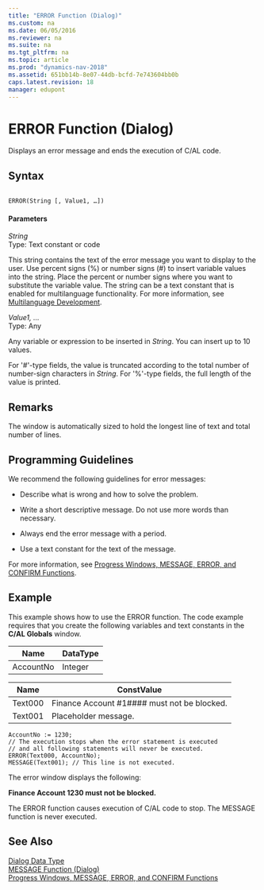 ```yaml
---
title: "ERROR Function (Dialog)"
ms.custom: na
ms.date: 06/05/2016
ms.reviewer: na
ms.suite: na
ms.tgt_pltfrm: na
ms.topic: article
ms.prod: "dynamics-nav-2018"
ms.assetid: 651bb14b-8e07-44db-bcfd-7e743604bb0b
caps.latest.revision: 18
manager: edupont
---
```

# ERROR Function (Dialog)
Displays an error message and ends the execution of C/AL code.  
  
## Syntax  
  
```  
  
ERROR(String [, Value1, …])  
```  
  
#### Parameters  
 *String*  
 Type: Text constant or code  
  
 This string contains the text of the error message you want to display to the user. Use percent signs \(%\) or number signs \(\#\) to insert variable values into the string. Place the percent or number signs where you want to substitute the variable value. The string can be a text constant that is enabled for multilanguage functionality. For more information, see [Multilanguage Development](Multilanguage-Development.md).  
  
 *Value1, …*  
 Type: Any  
  
 Any variable or expression to be inserted in *String*. You can insert up to 10 values.  
  
 For '\#'-type fields, the value is truncated according to the total number of number-sign characters in *String*. For '%'-type fields, the full length of the value is printed.  
  
## Remarks  
 The window is automatically sized to hold the longest line of text and total number of lines.  
  
## Programming Guidelines  
 We recommend the following guidelines for error messages:  
  
-   Describe what is wrong and how to solve the problem.  
  
-   Write a short descriptive message. Do not use more words than necessary.  
  
-   Always end the error message with a period.  
  
-   Use a text constant for the text of the message.  
  
 For more information, see [Progress Windows, MESSAGE, ERROR, and CONFIRM Functions](Progress-Windows--MESSAGE--ERROR--and-CONFIRM-Functions.md).  
  
## Example  
 This example shows how to use the ERROR function. The code example requires that you create the following variables and text constants in the **C/AL Globals** window.  
  
|Name|DataType|  
|----------|--------------|  
|AccountNo|Integer|  
  
|Name|ConstValue|  
|----------|----------------|  
|Text000|Finance Account \#1\#\#\#\# must not be blocked.|  
|Text001|Placeholder message.|  
  
```  
AccountNo := 1230;  
// The execution stops when the error statement is executed  
// and all following statements will never be executed.  
ERROR(Text000, AccountNo);  
MESSAGE(Text001); // This line is not executed.  
```  
  
 The error window displays the following:  
  
 **Finance Account 1230  must not be blocked.**  
  
 The ERROR function causes execution of C/AL code to stop. The MESSAGE function is never executed.  
  
## See Also  
 [Dialog Data Type](Dialog-Data-Type.md)   
 [MESSAGE Function \(Dialog\)](MESSAGE-Function--Dialog-.md)   
 [Progress Windows, MESSAGE, ERROR, and CONFIRM Functions](Progress-Windows--MESSAGE--ERROR--and-CONFIRM-Functions.md)   
 <!-- [Error Handling](Error-Handling.md) -->